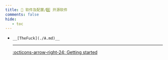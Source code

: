 ```yaml
---
title: 🎀 软件及配置/0️⃣ 开源软件
comments: false
hide:
   - toc
---
```


<div class="grid cards index-info" markdown>

-     __[TheFuck](./A.md)__

	---

	

	

	[:octicons-arrow-right-24: Getting started](./A.md)

</div>